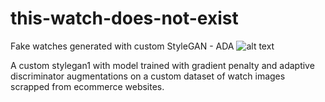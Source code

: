 # this-watch-does-not-exist
Fake watches generated with custom StyleGAN - ADA
![alt text](https://github.com/MathewKouch/this-watch-does-not-exist/blob/main/fakes.gif)

A custom stylegan1 with model trained with gradient penalty and adaptive discriminator augmentations on a custom dataset of watch images scrapped from ecommerce websites.

